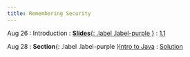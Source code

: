 ```yaml
---
title: Remembering Security
---
```


Aug 26
: Introduction
: [**Slides**{: .label .label-purple }](https://docs.google.com/presentation/d/1SDYauKG6RrayUEXU5tTYT8PRW3sL2Eh8YI_g1ljpG0I/edit?usp=sharing)
  : [1.1](#)

Aug 28
: **Section**{: .label .label-purple }[Intro to Java](#)
  : [Solution](#)

